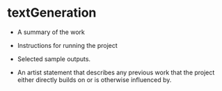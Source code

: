# textGeneration

- A summary of the work

- Instructions for running the project

- Selected sample outputs.

- An artist statement that describes any previous work that the project either directly builds on or is otherwise influenced by.